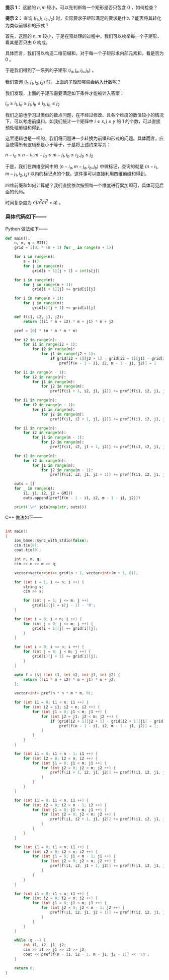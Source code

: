 **提示 1：** 这题的 $n,m$ 较小，可以先判断每一个矩形是否只包含 $0$ ，如何检查？

**提示 2：** 查询 $(i_1,j_1,i_2,j_2)$ 时，实际要求子矩形满足的要求是什么？能否将其转化为类似前缀和的形式？

首先，这题的 $n,m$ 较小，于是在预处理的过程中，我们可以枚举每一个子矩形，看其是否只由 $0$ 构成。

具体而言，我们可以构造二维前缀和，对于每一个子矩形求内部元素和，看是否为 $0$ 。

于是我们得到了一系列的子矩形 $(i_a,j_a,i_b,j_b)$ 。

我们查询 $(i_1,j_1,i_2,j_2)$ 时，上面的子矩形哪些会纳入计数呢？

我们发现，上面的子矩形需要满足如下条件才能被计入答案：

$i_a\geq i_1, j_a\geq j_1, i_b\leq i_2, j_b\leq j_2$

我们之前也学习过类似的数点问题，在不经过修改、且各个维度的数值较小的情况下，可以考虑前缀和。如我们统计一个矩阵中 $i\leq x, j\leq y$ 的 $1$ 的个数，可以直接预处理前缀和得到。

这里逻辑也是一样的，我们将问题进一步转换为前缀和形式的问题。具体而言，应当使得所有逻辑都是小于等于，于是将上述约束写为：

$n-i_a\leq n-i_1, m-j_a\leq m-j_1, i_b\leq i_2, j_b\leq j_2$

于是，我们在四维空间中的 $(n-i_a,m-j_a,i_b,j_b)$ 中做标记，查询的就是 $(n-i_1,m-j_1,i_2,j_2)$ 以内的标记点的个数。这件事可以直接利用四维前缀和得到。

四维前缀和如何计算呢？我们直接依次按照每一个维度进行累加即可，具体可见后面的代码。

时间复杂度为 $\mathcal{O}(n^2m^2 + q)$ 。

### 具体代码如下——

Python 做法如下——

```Python []
def main():
    n, m, q = MII()
    grid = [[0] * (m + 1) for _ in range(n + 1)]

    for i in range(n):
        s = I()
        for j in range(m):
            grid[i + 1][j + 1] = int(s[j])

    for i in range(n):
        for j in range(m + 1):
            grid[i + 1][j] += grid[i][j]

    for i in range(n + 1):
        for j in range(m):
            grid[i][j + 1] += grid[i][j]

    def f(i1, i2, j1, j2):
        return ((i1 * n + i2) * m + j1) * m + j2 

    pref = [0] * (n * n * m * m)

    for i2 in range(n):
        for i1 in range(i2 + 1):
            for j2 in range(m):
                for j1 in range(j2 + 1):
                    if grid[i2 + 1][j2 + 1] - grid[i2 + 1][j1] - grid[i1][j2 + 1] + grid[i1][j1] == 0:
                        pref[f(n - 1 - i1, i2, m - 1 - j1, j2)] = 1

    for i1 in range(n - 1):
        for i2 in range(n):
            for j1 in range(m):
                for j2 in range(m):
                    pref[f(i1 + 1, i2, j1, j2)] += pref[f(i1, i2, j1, j2)]

    for i1 in range(n):
        for i2 in range(n - 1):
            for j1 in range(m):
                for j2 in range(m):
                    pref[f(i1, i2 + 1, j1, j2)] += pref[f(i1, i2, j1, j2)]

    for i1 in range(n):
        for i2 in range(n):
            for j1 in range(m - 1):
                for j2 in range(m):
                    pref[f(i1, i2, j1 + 1, j2)] += pref[f(i1, i2, j1, j2)]

    for i1 in range(n):
        for i2 in range(n):
            for j1 in range(m):
                for j2 in range(m - 1):
                    pref[f(i1, i2, j1, j2 + 1)] += pref[f(i1, i2, j1, j2)]

    outs = []
    for _ in range(q):
        i1, j1, i2, j2 = GMI()
        outs.append(pref[f(n - 1 - i1, i2, m - 1 - j1, j2)])

    print('\n'.join(map(str, outs)))
```

C++ 做法如下——

```cpp []

int main()
{
    ios_base::sync_with_stdio(false);
    cin.tie(0);
    cout.tie(0);

    int n, m, q;
    cin >> n >> m >> q;

    vector<vector<int>> grid(n + 1, vector<int>(m + 1, 0));

    for (int i = 1; i <= n; i ++) {
        string s;
        cin >> s;

        for (int j = 1; j <= m; j ++)
            grid[i][j] = s[j - 1] - '0';
    }

    for (int i = 0; i < n; i ++) {
        for (int j = 0; j <= m; j ++) {
            grid[i + 1][j] += grid[i][j];
        }
    }

    for (int i = 0; i <= n; i ++) {
        for (int j = 0; j < m; j ++) {
            grid[i][j + 1] += grid[i][j];
        }
    }

    auto f = [&] (int i1, int i2, int j1, int j2) {
        return ((i1 * n + i2) * m + j1) * m + j2;
    };

    vector<int> pref(n * n * m * m, 0);

    for (int i1 = 0; i1 < n; i1 ++) {
        for (int i2 = i1; i2 < n; i2 ++) {
            for (int j1 = 0; j1 < m; j1 ++) {
                for (int j2 = j1; j2 < m; j2 ++) {
                    if (grid[i2 + 1][j2 + 1] - grid[i2 + 1][j1] - grid[i1][j2 + 1] + grid[i1][j1] == 0)
                        pref[f(n - 1 - i1, i2, m - 1 - j1, j2)] = 1;
                }
            }
        }
    }

    for (int i1 = 0; i1 < n - 1; i1 ++) {
        for (int i2 = 0; i2 < n; i2 ++) {
            for (int j1 = 0; j1 < m; j1 ++) {
                for (int j2 = 0; j2 < m; j2 ++) {
                    pref[f(i1 + 1, i2, j1, j2)] += pref[f(i1, i2, j1, j2)];
                }
            }
        }
    }

    for (int i1 = 0; i1 < n; i1 ++) {
        for (int i2 = 0; i2 < n - 1; i2 ++) {
            for (int j1 = 0; j1 < m; j1 ++) {
                for (int j2 = 0; j2 < m; j2 ++) {
                    pref[f(i1, i2 + 1, j1, j2)] += pref[f(i1, i2, j1, j2)];
                }
            }
        }
    }

    for (int i1 = 0; i1 < n; i1 ++) {
        for (int i2 = 0; i2 < n; i2 ++) {
            for (int j1 = 0; j1 < m - 1; j1 ++) {
                for (int j2 = 0; j2 < m; j2 ++) {
                    pref[f(i1, i2, j1 + 1, j2)] += pref[f(i1, i2, j1, j2)];
                }
            }
        }
    }

    for (int i1 = 0; i1 < n; i1 ++) {
        for (int i2 = 0; i2 < n; i2 ++) {
            for (int j1 = 0; j1 < m; j1 ++) {
                for (int j2 = 0; j2 < m - 1; j2 ++) {
                    pref[f(i1, i2, j1, j2 + 1)] += pref[f(i1, i2, j1, j2)];
                }
            }
        }
    }

    while (q --) {
        int i1, i2, j1, j2;
        cin >> i1 >> j1 >> i2 >> j2;
        cout << pref[f(n - i1, i2 - 1, m - j1, j2 - 1)] << '\n';
    }

    return 0;
}
```
